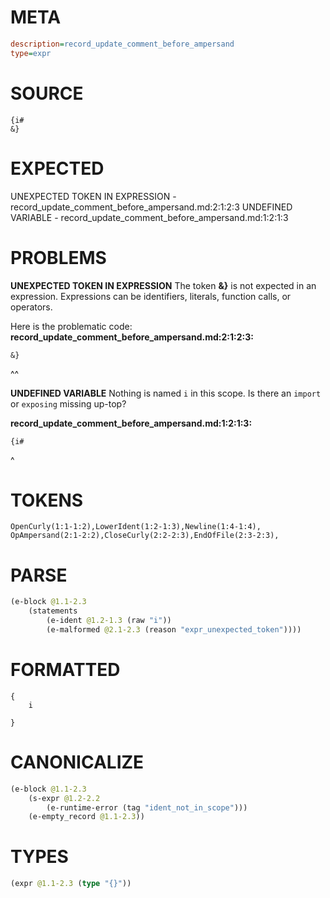 # META
~~~ini
description=record_update_comment_before_ampersand
type=expr
~~~
# SOURCE
~~~roc
{i#
&}
~~~
# EXPECTED
UNEXPECTED TOKEN IN EXPRESSION - record_update_comment_before_ampersand.md:2:1:2:3
UNDEFINED VARIABLE - record_update_comment_before_ampersand.md:1:2:1:3
# PROBLEMS
**UNEXPECTED TOKEN IN EXPRESSION**
The token **&}** is not expected in an expression.
Expressions can be identifiers, literals, function calls, or operators.

Here is the problematic code:
**record_update_comment_before_ampersand.md:2:1:2:3:**
```roc
&}
```
^^


**UNDEFINED VARIABLE**
Nothing is named `i` in this scope.
Is there an `import` or `exposing` missing up-top?

**record_update_comment_before_ampersand.md:1:2:1:3:**
```roc
{i#
```
 ^


# TOKENS
~~~zig
OpenCurly(1:1-1:2),LowerIdent(1:2-1:3),Newline(1:4-1:4),
OpAmpersand(2:1-2:2),CloseCurly(2:2-2:3),EndOfFile(2:3-2:3),
~~~
# PARSE
~~~clojure
(e-block @1.1-2.3
	(statements
		(e-ident @1.2-1.3 (raw "i"))
		(e-malformed @2.1-2.3 (reason "expr_unexpected_token"))))
~~~
# FORMATTED
~~~roc
{
	i
	
}
~~~
# CANONICALIZE
~~~clojure
(e-block @1.1-2.3
	(s-expr @1.2-2.2
		(e-runtime-error (tag "ident_not_in_scope")))
	(e-empty_record @1.1-2.3))
~~~
# TYPES
~~~clojure
(expr @1.1-2.3 (type "{}"))
~~~
